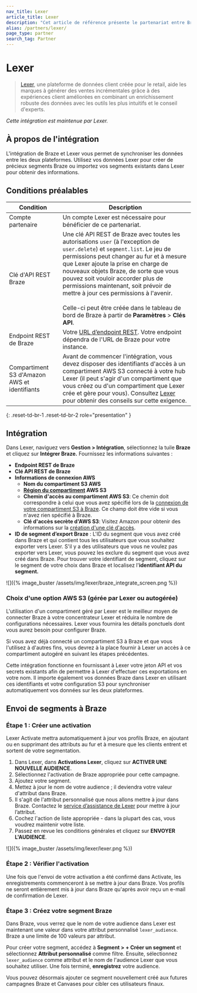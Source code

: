 ```yaml
---
nav_title: Lexer
article_title: Lexer
description: "Cet article de référence présente le partenariat entre Braze et Lexer, une plateforme de données client qui met les données client entre les mains des marketeurs pour inspirer des expériences qui stimulent les ventes."
alias: /partners/lexer/
page_type: partner
search_tag: Partner
---
```


# Lexer

> [Lexer](https://lexer.io/), une plateforme de données client créée pour le retail, aide les marques à générer des ventes incrémentales grâce à des expériences client améliorées en combinant un enrichissement robuste des données avec les outils les plus intuitifs et le conseil d'experts.

_Cette intégration est maintenue par Lexer._

## À propos de l'intégration

L'intégration de Braze et Lexer vous permet de synchroniser les données entre les deux plateformes. Utilisez vos données Lexer pour créer de précieux segments Braze ou importez vos segments existants dans Lexer pour obtenir des informations. 

## Conditions préalables

| Condition | Description |
| ----------- | ----------- |
| Compte partenaire | Un compte Lexer est nécessaire pour bénéficier de ce partenariat. |
| Clé d'API REST Braze | Une clé API REST de Braze avec toutes les autorisations `user` (à l'exception de `user.delete`) et `segment.list`. Le jeu de permissions peut changer au fur et à mesure que Lexer ajoute la prise en charge de nouveaux objets Braze, de sorte que vous pouvez soit vouloir accorder plus de permissions maintenant, soit prévoir de mettre à jour ces permissions à l'avenir.<br><br> Celle-ci peut être créée dans le tableau de bord de Braze à partir de **Paramètres** > **Clés API**. |
| Endpoint REST de Braze | Votre [URL d’endpoint REST]({{site.baseurl}}/api/basics/#endpoints). Votre endpoint dépendra de l'URL de Braze pour votre instance. |
| Compartiment S3 d'Amazon AWS et identifiants | Avant de commencer l'intégration, vous devez disposer des identifiants d'accès à un compartiment AWS S3 connecté à votre hub Lexer (il peut s'agir d'un compartiment que vous créez ou d'un compartiment que Lexer crée et gère pour vous). Consultez [Lexer](https://learn.lexer.io/docs/amazon-s3) pour obtenir des conseils sur cette exigence. |
{: .reset-td-br-1 .reset-td-br-2 role="presentation" }

## Intégration

Dans Lexer, naviguez vers **Gestion > Intégration**, sélectionnez la tuile **Braze** et cliquez sur **Intégrer Braze.** Fournissez les informations suivantes :
- **Endpoint REST de Braze**
- **Clé API REST de Braze**
- **Informations de connexion AWS**
  - **Nom du compartiment S3 AWS**
  - **[Région du compartiment](https://docs.aws.amazon.com/AmazonS3/latest/userguide/UsingBucket.html) AWS S3**
  - **Chemin d'accès au compartiment AWS S3**: Ce chemin doit correspondre à celui que vous avez spécifié lors de la [connexion de votre compartiment S3 à Braze]({{site.baseurl}}/partners/data_and_infrastructure_agility/cloud_storage/amazon_s3/). Ce champ doit être vide si vous n'avez rien spécifié à Braze.
  - **Clé d'accès secrète d'AWS S3**: Visitez Amazon pour obtenir des informations sur la [création d'une clé d'accès](https://aws.amazon.com/premiumsupport/knowledge-center/create-access-key/).
- **ID de segment d’export Braze** : L'ID du segment que vous avez créé dans Braze et qui contient tous les utilisateurs que vous souhaitez exporter vers Lexer. S'il y a des utilisateurs que vous ne voulez pas exporter vers Lexer, vous pouvez les exclure du segment que vous avez créé dans Braze. Pour trouver votre identifiant de segment, cliquez sur le segment de votre choix dans Braze et localisez l'**identifiant API du segment.**

![]({% image_buster /assets/img/lexer/braze_integrate_screen.png %})

### Choix d'une option AWS S3 (gérée par Lexer ou autogérée)
L'utilisation d'un compartiment géré par Lexer est le meilleur moyen de connecter Braze à votre concentrateur Lexer et réduira le nombre de configurations nécessaires. Lexer vous fournira les détails ponctuels dont vous aurez besoin pour configurer Braze.

Si vous avez déjà connecté un compartiment S3 à Braze et que vous l'utilisez à d'autres fins, vous devrez à la place fournir à Lexer un accès à ce compartiment autogéré en suivant les étapes précédentes.

Cette intégration fonctionne en fournissant à Lexer votre jeton API et vos secrets existants afin de permettre à Lexer d'effectuer ces exportations en votre nom. Il importe également vos données Braze dans Lexer en utilisant ces identifiants et votre configuration S3 pour synchroniser automatiquement vos données sur les deux plateformes.

## Envoi de segments à Braze

### Étape 1 : Créer une activation

Lexer Activate mettra automatiquement à jour vos profils Braze, en ajoutant ou en supprimant des attributs au fur et à mesure que les clients entrent et sortent de votre segmentation.

1. Dans Lexer, dans **Activations Lexer**, cliquez sur **ACTIVER UNE NOUVELLE AUDIENCE**.
2. Sélectionnez l'activation de Braze appropriée pour cette campagne.
3. Ajoutez votre segment.
4. Mettez à jour le nom de votre audience ; il deviendra votre valeur d'attribut dans Braze.
5. Il s'agit de l'attribut personnalisé que nous allons mettre à jour dans Braze. Contactez le [service d’assistance de Lexer](support@lexer.io) pour mettre à jour l’attribut.
6. Cochez l'action de liste appropriée - dans la plupart des cas, vous voudrez maintenir votre liste.
7. Passez en revue les conditions générales et cliquez sur **ENVOYER L'AUDIENCE**.

![]({% image_buster /assets/img/lexer/lexer.png %})

### Étape 2 : Vérifier l'activation

Une fois que l'envoi de votre activation a été confirmé dans Activate, les enregistrements commenceront à se mettre à jour dans Braze. Vos profils ne seront entièrement mis à jour dans Braze qu'après avoir reçu un e-mail de confirmation de Lexer.

### Étape 3 : Créez votre segment Braze

Dans Braze, vous verrez que le nom de votre audience dans Lexer est maintenant une valeur dans votre attribut personnalisé `lexer_audience`. Braze a une limite de 100 valeurs par attribut.

Pour créer votre segment, accédez à **Segment > + Créer un segment** et sélectionnez **Attribut personnalisé** comme filtre. Ensuite, sélectionnez `lexer_audience` comme attribut et le nom de l'audience Lexer que vous souhaitez utiliser. Une fois terminé, **enregistrez** votre audience.

Vous pouvez désormais ajouter ce segment nouvellement créé aux futures campagnes Braze et Canvases pour cibler ces utilisateurs finaux.


